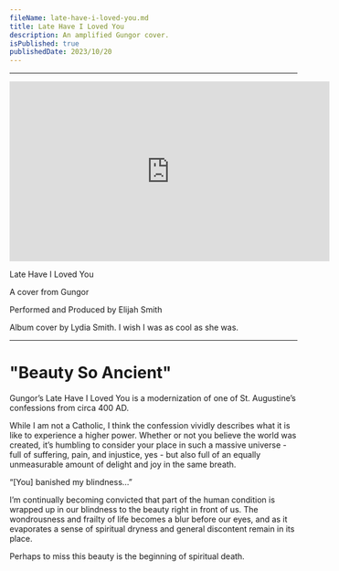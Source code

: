 ```yaml
---
fileName: late-have-i-loved-you.md
title: Late Have I Loved You
description: An amplified Gungor cover.
isPublished: true
publishedDate: 2023/10/20
---
```


---

<iframe width="560" height="315" src="https://www.youtube-nocookie.com/embed/0IgGt9ubsLo?si=h-Hjc0_Ps-C_lco3" title="YouTube video player" frameborder="0" allow="accelerometer; autoplay; clipboard-write; encrypted-media; gyroscope; picture-in-picture; web-share" allowfullscreen></iframe>

Late Have I Loved You

A cover from Gungor

Performed and Produced by Elijah Smith

Album cover by Lydia Smith. I wish I was as cool as she was.

---

# "Beauty So Ancient"

Gungor’s Late Have I Loved You is a modernization of one of St. Augustine’s confessions from circa 400 AD.

While I am not a Catholic, I think the confession vividly describes what it is like to experience a higher power. Whether or not you believe the world was created, it’s humbling to consider your place in such a massive universe - full of suffering, pain, and injustice, yes - but also full of an equally unmeasurable amount of delight and joy in the same breath.

“[You] banished my blindness…”

I’m continually becoming convicted that part of the human condition is wrapped up in our blindness to the beauty right in front of us. The wondrousness and frailty of life becomes a blur before our eyes, and as it evaporates a sense of spiritual dryness and general discontent remain in its place.

Perhaps to miss this beauty is the beginning of spiritual death.
